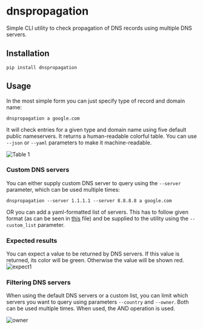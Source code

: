 # dnspropagation

Simple CLI utility to check propagation of DNS records using multiple DNS servers.

## Installation
```
pip install dnspropagation
```

## Usage
In the most simple form you can just specify type of record and domain name:
```
dnspropagation a google.com
```

It will check entries for a given type and domain name using five default public nameservers. It returns a human-readable colorful table. You can use `--json` or `--yaml` parameters to make it machine-readable.

![Table 1](extras/table1.png)

### Custom DNS servers
You can either supply custom DNS server to query using the `--server` parameter, which can be used multiple times:
```shell
dnspropagation --server 1.1.1.1 --server 8.8.8.8 a google.com
```

OR you can add a yaml-formatted list of servers. This has to follow given format (as can be seen in [this](custom-list.yaml) file) and be supplied to the utility using the `--custom_list` parameter.


### Expected results
You can expect a value to be returned by DNS servers. If this value is returned, its color will be green. Otherwise the value will be shown red.
![expect1](extras/expect1.png)

### Filtering DNS servers
When using the default DNS servers or a custom list, you can limit which servers you want to query using parameters `--country` and `--owner`.
Both can be used multiple times. When used, the AND operation is used.

![owner](extras/owner1.png)

